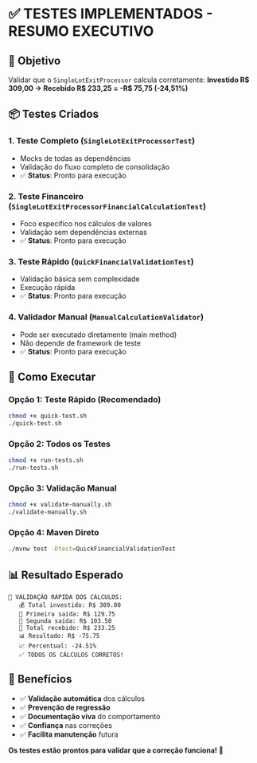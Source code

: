 # ✅ TESTES IMPLEMENTADOS - RESUMO EXECUTIVO

## 🎯 Objetivo
Validar que o `SingleLotExitProcessor` calcula corretamente:
**Investido R$ 309,00 → Recebido R$ 233,25 = -R$ 75,75 (-24,51%)**

## 📦 Testes Criados

### 1. **Teste Completo** (`SingleLotExitProcessorTest`)
- Mocks de todas as dependências
- Validação do fluxo completo de consolidação
- ✅ **Status**: Pronto para execução

### 2. **Teste Financeiro** (`SingleLotExitProcessorFinancialCalculationTest`)
- Foco específico nos cálculos de valores
- Validação sem dependências externas
- ✅ **Status**: Pronto para execução

### 3. **Teste Rápido** (`QuickFinancialValidationTest`)
- Validação básica sem complexidade
- Execução rápida
- ✅ **Status**: Pronto para execução

### 4. **Validador Manual** (`ManualCalculationValidator`)
- Pode ser executado diretamente (main method)
- Não depende de framework de teste
- ✅ **Status**: Pronto para execução

## 🚀 Como Executar

### Opção 1: Teste Rápido (Recomendado)
```bash
chmod +x quick-test.sh
./quick-test.sh
```

### Opção 2: Todos os Testes
```bash
chmod +x run-tests.sh
./run-tests.sh
```

### Opção 3: Validação Manual
```bash
chmod +x validate-manually.sh
./validate-manually.sh
```

### Opção 4: Maven Direto
```bash
./mvnw test -Dtest=QuickFinancialValidationTest
```

## 📊 Resultado Esperado
```
🧮 VALIDAÇÃO RÁPIDA DOS CÁLCULOS:
   💰 Total investido: R$ 309.00
   💸 Primeira saída: R$ 129.75
   💸 Segunda saída: R$ 103.50
   💸 Total recebido: R$ 233.25
   📊 Resultado: R$ -75.75
   📈 Percentual: -24.51%
   ✅ TODOS OS CÁLCULOS CORRETOS!
```

## 🎉 Benefícios
- ✅ **Validação automática** dos cálculos
- ✅ **Prevenção de regressão** 
- ✅ **Documentação viva** do comportamento
- ✅ **Confiança** nas correções
- ✅ **Facilita manutenção** futura

**Os testes estão prontos para validar que a correção funciona! 🚀**
